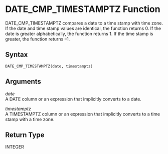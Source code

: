 # DATE\_CMP\_TIMESTAMPTZ Function<a name="r_DATE_CMP_TIMESTAMPTZ"></a>

DATE\_CMP\_TIMESTAMPTZ compares a date to a time stamp with time zone\. If the date and time stamp values are identical, the function returns 0\. If the date is greater alphabetically, the function returns 1\. If the time stamp is greater, the function returns –1\.

## Syntax<a name="r_DATE_CMP_TIMESTAMPTZ-syntax"></a>

```
DATE_CMP_TIMESTAMPTZ(date, timestamptz)
```

## Arguments<a name="r_DATE_CMP_TIMESTAMPTZ-arguments"></a>

 *date*   
A DATE column or an expression that implicitly converts to a date\.

 *timestamptz*   
A TIMESTAMPTZ column or an expression that implicitly converts to a time stamp with a time zone\.

## Return Type<a name="r_DATE_CMP_TIMESTAMPTZ-return-type"></a>

INTEGER